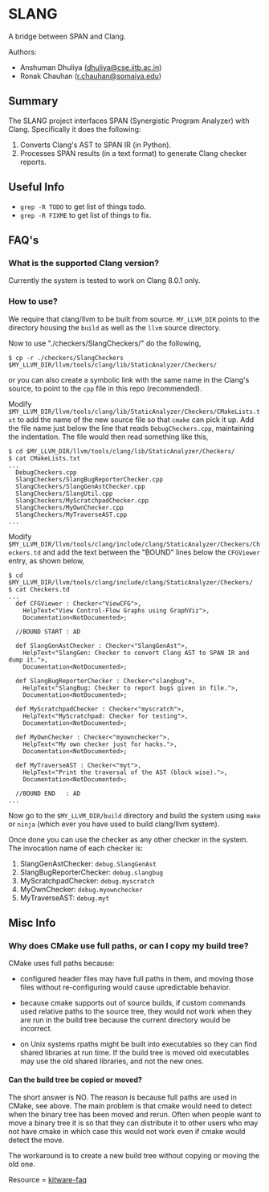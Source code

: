 SLANG
=======
A bridge between SPAN and Clang.

Authors: <br>
- Anshuman Dhuliya (dhuliya@cse.iitb.ac.in) <br>
- Ronak Chauhan (r.chauhan@somaiya.edu)

Summary
--------
The SLANG project interfaces SPAN (Synergistic Program Analyzer) with Clang.
Specifically it does the following:

1. Converts Clang's AST to SPAN IR (in Python).
2. Processes SPAN results (in a text format) to generate Clang checker reports.

Useful Info
------------
* `grep -R TODO` to get list of things todo.
* `grep -R FIXME` to get list of things to fix.

FAQ's
----------

### What is the supported Clang version?

Currently the system is tested to work on Clang 8.0.1 only.

### How to use?

We require that clang/llvm to be built from source. `MY_LLVM_DIR` points to the directory housing the `build` as well as the `llvm` source directory.

Now to use "./checkers/SlangCheckers/" do the following,

    $ cp -r ./checkers/SlangCheckers $MY_LLVM_DIR/llvm/tools/clang/lib/StaticAnalyzer/Checkers/

or you can also create a symbolic link with the same name in the Clang's source, to point to the `cpp` file in this repo (recommended).

Modify `$MY_LLVM_DIR/llvm/tools/clang/lib/StaticAnalyzer/Checkers/CMakeLists.txt` to add the name of the new source file so that `cmake` can pick it up. Add the file name just below  the line that reads `DebugCheckers.cpp`, maintaining the indentation. The file would then read something like this,

    $ cd $MY_LLVM_DIR/llvm/tools/clang/lib/StaticAnalyzer/Checkers/
    $ cat CMakeLists.txt
    ...
      DebugCheckers.cpp
      SlangCheckers/SlangBugReporterChecker.cpp
      SlangCheckers/SlangGenAstChecker.cpp
      SlangCheckers/SlangUtil.cpp
      SlangCheckers/MyScratchpadChecker.cpp
      SlangCheckers/MyOwnChecker.cpp
      SlangCheckers/MyTraverseAST.cpp
    ...

Modify `$MY_LLVM_DIR/llvm/tools/clang/include/clang/StaticAnalyzer/Checkers/Checkers.td`
and add the text between the "BOUND" lines below the `CFGViewer` entry, as shown below,

    $ cd $MY_LLVM_DIR/llvm/tools/clang/include/clang/StaticAnalyzer/Checkers/
    $ cat Checkers.td
    ...
      def CFGViewer : Checker<"ViewCFG">,
        HelpText<"View Control-Flow Graphs using GraphViz">,
        Documentation<NotDocumented>;
      
      //BOUND START : AD
      
      def SlangGenAstChecker : Checker<"SlangGenAst">,
        HelpText<"SlangGen: Checker to convert Clang AST to SPAN IR and dump it.">,
        Documentation<NotDocumented>;
      
      def SlangBugReporterChecker : Checker<"slangbug">,
        HelpText<"SlangBug: Checker to report bugs given in file.">,
        Documentation<NotDocumented>;
      
      def MyScratchpadChecker : Checker<"myscratch">,
        HelpText<"MyScratchpad: Checker for testing">,
        Documentation<NotDocumented>;
      
      def MyOwnChecker : Checker<"myownchecker">,
        HelpText<"My own checker just for hacks.">,
        Documentation<NotDocumented>;
      
      def MyTraverseAST : Checker<"myt">,
        HelpText<"Print the traversal of the AST (block wise).">,
        Documentation<NotDocumented>;
      
      //BOUND END   : AD
    ...


Now go to the `$MY_LLVM_DIR/build` directory and build the system using `make` or `ninja` (which ever you have used to build clang/llvm system).

Once done you can use the checker as any other checker in the system.
The invocation name of each checker is:

1. SlangGenAstChecker: `debug.SlangGenAst`
1. SlangBugReporterChecker: `debug.slangbug`
1. MyScratchpadChecker: `debug.myscratch`
1. MyOwnChecker: `debug.myownchecker`
1. MyTraverseAST: `debug.myt`

Misc Info
--------------------------------

### Why does CMake use full paths, or can I copy my build tree?

CMake uses full paths because:

* configured header files may have full paths in them, and moving those files without re-configuring would cause upredictable behavior.

* because cmake supports out of source builds, if custom commands used relative paths to the source tree, they would not work when they are run in the build tree because the current directory would be incorrect.

* on Unix systems rpaths might be built into executables so they can find shared libraries at run time. If the build tree is moved old executables may use the old shared libraries, and not the new ones.

#### Can the build tree be copied or moved?

The short answer is NO. The reason is because full paths are used in CMake, see above. The main problem is that cmake would need to detect when the binary tree has been moved and rerun. Often when people want to move a binary tree it is so that they can distribute it to other users who may not have cmake in which case this would not work even if cmake would detect the move.

The workaround is to create a new build tree without copying or moving the old one.

Resource = [kitware-faq](https://gitlab.kitware.com/cmake/community/wikis/FAQ#why-does-cmake-use-full-paths-or-can-i-copy-my-build-tree)

